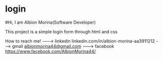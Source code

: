 # login

#Hi, I am Albion Morina(Software Developer)

This project is a simple login form through html and css

How to reach me! 
                 ---> linkedin linkedin.com/in/albion-morina-aa3911212 
                 ---> gmail albionmorina44@gmail.com 
                 ---> facebook https://www.facebook.com/AlbionMorina44/

